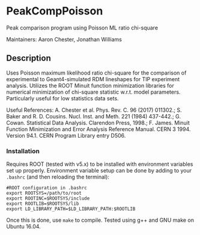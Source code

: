 # PeakCompPoisson

Peak comparison program using Poisson ML ratio chi-square

Maintainers: Aaron Chester, Jonathan Williams

## Description

Uses Poisson maximum likelihood ratio chi-square for the comparison of experimental to Geant4-simulated RDM lineshapes for TIP experiment analysis. Utilizes the ROOT Minuit function minimization libraries for numerical minimization of chi-square statistic w.r.t. model parameters. Particularly useful for low statistics data sets.

Useful References: A. Chester et al. Phys. Rev. C. 96 (2017) 011302.; S. Baker and R. D. Cousins. Nucl. Inst. and Meth. 221 (1984) 437-442.; G. Cowan. Statistical Data Analysis. Clarendon Press, 1998.; F. James. Minuit Function Minimization and Error Analysis Reference Manual. CERN 3 1994. Version 94.1. CERN Program Library entry D506.

### Installation

Requires ROOT (tested with v5.x) to be installed with environment variables set up properly.  Environment variable setup can be done by adding to your `.bashrc` (and then reloading the terminal):

```
#ROOT configuration in .bashrc
export ROOTSYS=/path/to/root
export ROOTINC=$ROOTSYS/include
export ROOTLIB=$ROOTSYS/lib
export LD_LIBRARY_PATH=$LD_LIBRARY_PATH:$ROOTLIB
```

Once this is done, use `make` to compile.  Tested using g++ and GNU make on Ubuntu 16.04.
